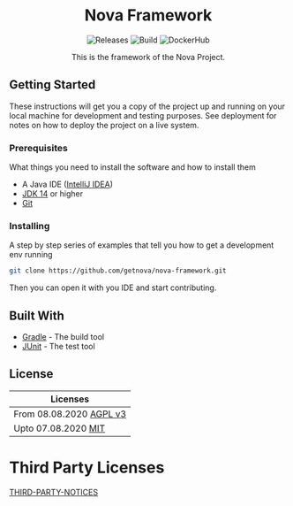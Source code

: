 <h1 align="center">
    Nova Framework
</h1>
<p align="center">
    <a style="text-decoration:none" href="https://github.com/getnova/nova-framework/releases">
        <img alt="Releases" src="https://img.shields.io/github/v/tag/getnova/nova-framework?label=latest%20version&style=flat-square">
    </a>
    <a style="text-decoration:none" href="https://github.com/getnova/nova-framework/actions">
        <img alt="Build" src="https://img.shields.io/github/workflow/status/getnova/nova-framework/CI?label=CI&style=flat-square">
    </a>
    <a style="text-decoration:none" href="https://hub.docker.com/r/getnova/nova-framework">
        <img alt="DockerHub" src="https://img.shields.io/docker/pulls/getnova/nova-framework?style=flat-square">
    </a>
</p>
<p align="center">
    This is the framework of the Nova Project.
</p>

## Getting Started

These instructions will get you a copy of the project up and running on your local machine for development and testing
purposes. See deployment for notes on how to deploy the project on a live system.

### Prerequisites

What things you need to install the software and how to install them

* A Java IDE ([IntelliJ IDEA](https://www.jetbrains.com/idea/))
* [JDK 14](https://adoptopenjdk.net/index.html) or higher
* [Git](https://git-scm.com/)

### Installing

A step by step series of examples that tell you how to get a development env running

```sh
git clone https://github.com/getnova/nova-framework.git
```

Then you can open it with you IDE and start contributing.

## Built With

* [Gradle](https://gradle.org/) - The build tool
* [JUnit](https://junit.org/) - The test tool

## License

| Licenses                                                                                                              |
|-----------------------------------------------------------------------------------------------------------------------|
| From 08.08.2020 [AGPL v3](LICENSE)                                                                                    |
| Upto 07.08.2020 [MIT](https://github.com/getnova/nova-framework/blob/9988969fdfdf69540b3cb54a04cd70b21457f1fc/LICENSE)  |

# Third Party Licenses

[THIRD-PARTY-NOTICES](THIRD-PARTY-NOTICES)
